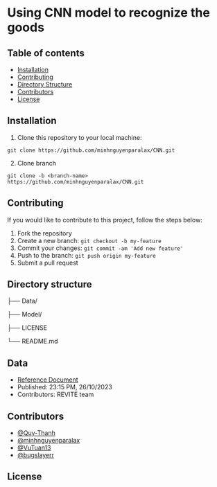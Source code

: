 # Using CNN model to recognize the goods

## Table of contents

- [Installation](#Installation)
- [Contributing](#Contributing)
- [Directory Structure](#Directory-structure)
- [Contributors](#Contributors)
- [License](#License)

## Installation

1. Clone this repository to your local machine: 
```
git clone https://github.com/minhnguyenparalax/CNN.git 
```
2. Clone branch 
```
git clone -b <branch-name> https://github.com/minhnguyenparalax/CNN.git
```

## Contributing

If you would like to contribute to this project, follow the steps below:

1. Fork the repository
2. Create a new branch: `git checkout -b my-feature`
3. Commit your changes: `git commit -am 'Add new feature'`
4. Push to the branch: `git push origin my-feature`
5. Submit a pull request


## Directory structure

├── Data/

├── Model/

├── LICENSE

└── README.md

## Data
- [Reference Document](http://lib.uet.vnu.edu.vn/bitstream/123456789/918/1/K20_KTPM_Le_Thi_Thu_Hang_luanvan.pdf)
- Published: 23:15 PM, 26/10/2023
- Contributors: REVITE team

## Contributors

- [@Quy-Thanh](https://github.com/Quy-Thanh)
- [@minhnguyenparalax](https://github.com/minhnguyenparalax) 
- [@VuTuan13](https://github.com/VuTuan13)
- [@bugslayerr](https://github.com/bugslayerr)

## License

